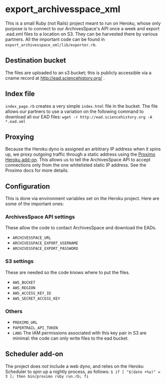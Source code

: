 # export_archivesspace_xml
This is a small Ruby (not Rails) project meant to run on Heroku, whose only purpose is to connect to our ArchivesSpace's API once a week and export .ead.xml files to a location on S3. They can be harvested there by various partners. All the important code can be found in `export_archivesspace_xml/lib/exporter.rb`.
## Destination bucket
The files are uploaded to an s3 bucket; this is publicly accessible via a cname record at http://ead.sciencehistory.org/ .
## Index file
`index_page.rb` creates a very simple `index.html` file in the bucket. The file allows our partners to use a variation on the following command to download all our EAD files:
`wget -r http://ead.sciencehistory.org -A *.ead.xml` 
## Proxying
Because the Heroku dyno is assigned an arbitrary IP address when it spins up, we proxy outgoing traffic through a static address using the [Proximo Heroku add-on](https://elements.heroku.com/addons/proximo). This allows us to tell the ArchivesSpace API to accept connections only from the one whitelisted static IP address. See the Proximo docs for more details.
## Configuration
This is done via environment variables set on the Heroku project. Here are some of the important ones:
### ArchivesSpace API settings
These allow the code to contact ArchivesSpace and download the EADs.
  - `ARCHIVESSPACE_URL`
 - `ARCHIVESSPACE_EXPORT_USERNAME`
 - `ARCHIVESSPACE_EXPORT_PASSWORD`
### S3 settings
These are needed so the code knows where to put the files.
 - `AWS_BUCKET`
 - `AWS_REGION`
 - `AWS_ACCESS_KEY_ID`
 - `AWS_SECRET_ACCESS_KEY`
### Others
- `PROXIMO_URL`
- `PAPERTRAIL_API_TOKEN`
- `LANG`
The IAM permissions associated with this key pair in S3 are minimal: the code can only write files to the ead bucket.
## Scheduler add-on
The project does *not* include a web dyno, and relies on the Heroku Scheduler to spin up a nightly process, as follows:
    `$ if [ "$(date +%u)" = 3 ]; then bin/proximo ruby run.rb; fi`